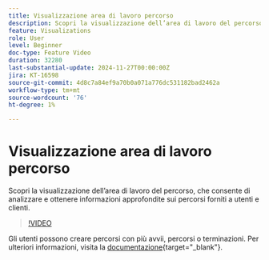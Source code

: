 ```yaml
---
title: Visualizzazione area di lavoro percorso
description: Scopri la visualizzazione dell’area di lavoro del percorso, che consente di analizzare e ottenere informazioni approfondite sui percorsi forniti a utenti e clienti.
feature: Visualizations
role: User
level: Beginner
doc-type: Feature Video
duration: 32280
last-substantial-update: 2024-11-27T00:00:00Z
jira: KT-16598
source-git-commit: 4d8c7a84ef9a70b0a071a776dc531182bad2462a
workflow-type: tm+mt
source-wordcount: '76'
ht-degree: 1%

---
```



# Visualizzazione area di lavoro percorso

Scopri la visualizzazione dell’area di lavoro del percorso, che consente di analizzare e ottenere informazioni approfondite sui percorsi forniti a utenti e clienti.

>[!VIDEO](https://video.tv.adobe.com/v/3440602/?learn=on)

Gli utenti possono creare percorsi con più avvii, percorsi o terminazioni. Per ulteriori informazioni, visita la [documentazione](https://experienceleague.adobe.com/it/docs/analytics-platform/using/cja-workspace/visualizations/journey-canvas/journey-canvas){target="_blank"}.